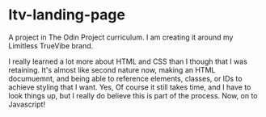 # ltv-landing-page
A project in The Odin Project curriculum. I am creating it around my Limitless TrueVibe brand.

I really learned a lot more about HTML and CSS than I though that I was retaining. It's almost like second nature now,
making an HTML documuemnt, and being able to reference elements, classes, or IDs to achieve styling that I want. Yes,
Of course it still takes time, and I have to look things up, but I really do believe this is part of the process. Now, 
on to Javascript!
